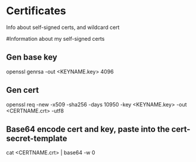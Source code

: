 # Certificates 
Info about self-signed certs, and wildcard cert

#Information about my self-signed certs

## Gen base key
openssl genrsa -out <KEYNAME.key> 4096

## Gen cert
openssl req -new -x509 -sha256 -days 10950 -key <KEYNAME.key> -out <CERTNAME.crt> -utf8

## Base64 encode cert and key, paste into the cert-secret-template
cat <CERTNAME.crt> | base64 -w 0

